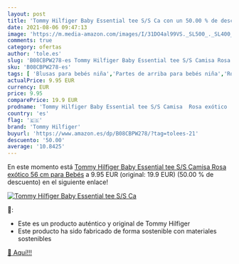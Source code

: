 ```yaml
---
layout: post
title: 'Tommy Hilfiger Baby Essential tee S/S Ca con un 50.00 % de descuento'
date: 2021-08-06 09:47:13
image: 'https://m.media-amazon.com/images/I/31DO4al99VS._SL500_._SL400_.jpg'
comments: true
category: ofertas
author: 'tole.es'
slug: 'B08CBPW278-es Tommy Hilfiger Baby Essential tee S/S Camisa Rosa exótico...'
sku: 'B08CBPW278-es'
tags: [ 'Blusas para bebés niña','Partes de arriba para bebés niña','Ropa','Ropa para bebés','Ropa para bebés niña','bebés','tommy hilfiger', ]
actualPrice: 9.95 EUR
currency: EUR
price: 9.95
comparePrice: 19.9 EUR
prodname: 'Tommy Hilfiger Baby Essential tee S/S Camisa  Rosa exótico  56 cm para Bebés'
country: 'es'
flag: '🇪🇸'
brand: 'Tommy Hilfiger'
buyurl: 'https://www.amazon.es/dp/B08CBPW278/?tag=tolees-21'
descuento: '50.00'
average: '10.8425'
---
```


En este momento está [Tommy Hilfiger Baby Essential tee S/S Camisa  Rosa exótico  56 cm para Bebés](https://www.amazon.es/dp/B08CBPW278/?tag=tolees-21) a 9.95 EUR (original: 19.9 EUR) (50.00 %  de descuento) en el siguiente enlace!

[![Tommy Hilfiger Baby Essential tee S/S Ca](https://m.media-amazon.com/images/I/31DO4al99VS._SL500_._SL400_.jpg)](https://www.amazon.es/dp/B08CBPW278/?tag=tolees-21)

🔎:

- Este es un producto auténtico y original de Tommy Hilfiger
- Este producto ha sido fabricado de forma sostenible con materiales sostenibles

[🛒 Aquí!!!](https://www.amazon.es/dp/B08CBPW278/?tag=tolees-21)
